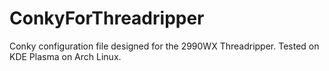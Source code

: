 # ConkyForThreadripper
Conky configuration file designed for the 2990WX Threadripper. Tested on KDE Plasma on Arch Linux.
